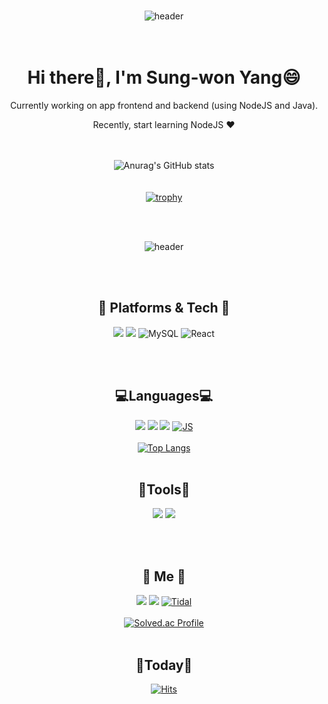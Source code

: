 <div align="center">
  </br>
  
  ![header](https://capsule-render.vercel.app/api?type=egg&color=auto&height=300&section=header&text=˵✪‸✪˵%20&fontSize=90&animation=blinking)
  </br></br></br>
  # Hi there👋, I'm Sung-won Yang😄
  Currently working on app frontend and backend (using NodeJS and Java). 
  
  Recently, start learning NodeJS ❤️

 
  </br></br>
  ![Anurag's GitHub stats](https://github-readme-stats.vercel.app/api?username=Suanna01&show_icons=true&theme=buefy)
   </br></br></br>
  [![trophy](https://github-profile-trophy.vercel.app/?username=Suanna01&row=1)](https://github.com/ryo-ma/github-profile-trophy)

  </br></br>
  
  ![header](https://capsule-render.vercel.app/api?type=shark&color=auto&)
 
  </br></br>
  ## 🌹 Platforms & Tech 🌹


<img src="https://img.shields.io/badge/Android-3DDC84?style=flat-square&logo=Android&logoColor=white"/> <img src="https://img.shields.io/badge/Node.js-339933?style=flat-square&logo=Node.js&logoColor=white"/> 
![MySQL](https://img.shields.io/badge/MySQL-4479A1?style=flat-square&logo=MySQL&logoColor=white)
![React](https://img.shields.io/badge/React-61DAFB?style=flat-square&logo=React&logoColor=white)

  </br></br>

  ## 💻Languages💻


  <img src="https://img.shields.io/badge/Java-007396?style=flat-square&logo=Java&logoColor=white"/> <img src="https://img.shields.io/badge/C-00599C?style=flat-square&logo=C&logoColor=white"/> <img src="https://img.shields.io/badge/Python-3776AB?style=flat-square&logo=Python&logoColor=white"/> 
  [![JS](https://img.shields.io/badge/JavaScript-F7DF1E?style=flat-square&logo=JavaScript&logoColor=black)](github.com/Joowon0220/TODO-List)
</br></br>
[![Top Langs](https://github-readme-stats.vercel.app/api/top-langs/?username=Suanna01&layout=compact)](https://github.com/Suanna01/github-readme-stats)
</br></br>

  ## 🧰Tools🧰


  <img src="https://img.shields.io/badge/Git-F05032?style=flat-square&logo=Git&logoColor=white"/> <img src="https://img.shields.io/badge/Firebase-FFCA28?style=flat-square&logo=Firebase&logoColor=white"/>

  </br></br>

  ## 💫 Me 💫


  <a href="https://mail.google.com/mail/u/0/#inbox" target="_blank"><img src="https://img.shields.io/badge/yangnony01@gmail.com-EA4335?style=flat-square&logo=Gmail&logoColor=white"/></a> <a href="https://blog.naver.com/yangnony01" target="_blank"><img src="https://img.shields.io/badge/NaverBlog-3DDC84?style=flat-square&logo=Naver&logoColor=white"/></a>
[![Tidal](https://img.shields.io/badge/Tistory-000000?style=flat-square&logo=Tidal&logoColor=white)](https://sungone.tistory.com/)
   </br></br>
  [![Solved.ac Profile](http://mazassumnida.wtf/api/v2/generate_badge?boj=mer0ng)](https://solved.ac/mer0ng)
   </br></br>

  ## 💌Today💌


  [![Hits](https://hits.seeyoufarm.com/api/count/incr/badge.svg?url=https%3A%2F%2Fgithub.com%2FSuanna01&count_bg=%237CCCE5&title_bg=%23C8C8C8&icon=&icon_color=%23E7E7E7&title=hits&edge_flat=false)](https://hits.seeyoufarm.com)

</br></br>
 
</div>
